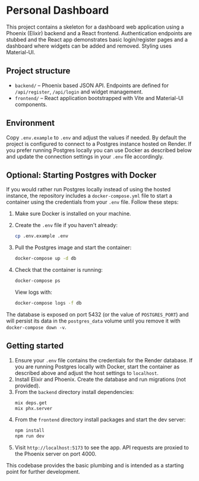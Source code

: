 # Personal Dashboard

This project contains a skeleton for a dashboard web application using a Phoenix (Elixir) backend and a React frontend. Authentication endpoints are stubbed and the React app demonstrates basic login/register pages and a dashboard where widgets can be added and removed. Styling uses Material-UI.

## Project structure

- `backend/` – Phoenix based JSON API. Endpoints are defined for `/api/register`, `/api/login` and widget management.
- `frontend/` – React application bootstrapped with Vite and Material-UI components.

## Environment

Copy `.env.example` to `.env` and adjust the values if needed. By default the
project is configured to connect to a Postgres instance hosted on Render. If you
prefer running Postgres locally you can use Docker as described below and update
the connection settings in your `.env` file accordingly.

## Optional: Starting Postgres with Docker

If you would rather run Postgres locally instead of using the hosted instance,
the repository includes a `docker-compose.yml` file to start a container using
the credentials from your `.env` file. Follow these steps:

1. Make sure Docker is installed on your machine.
2. Create the `.env` file if you haven't already:

   ```bash
   cp .env.example .env
   ```

3. Pull the Postgres image and start the container:

   ```bash
   docker-compose up -d db
   ```

4. Check that the container is running:

   ```bash
   docker-compose ps
   ```

   View logs with:

   ```bash
   docker-compose logs -f db
   ```

The database is exposed on port 5432 (or the value of `POSTGRES_PORT`) and will
persist its data in the `postgres_data` volume until you remove it with
`docker-compose down -v`.

## Getting started

1. Ensure your `.env` file contains the credentials for the Render database.
   If you are running Postgres locally with Docker, start the container as
   described above and adjust the host settings to `localhost`.
2. Install Elixir and Phoenix. Create the database and run migrations (not provided).
3. From the `backend` directory install dependencies:
   ```bash
   mix deps.get
   mix phx.server
   ```
4. From the `frontend` directory install packages and start the dev server:
   ```bash
   npm install
   npm run dev
   ```
5. Visit `http://localhost:5173` to see the app. API requests are proxied to the Phoenix server on port 4000.

This codebase provides the basic plumbing and is intended as a starting point for further development.

